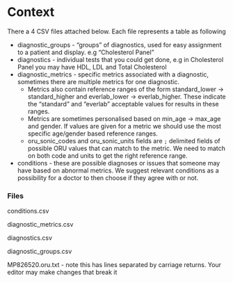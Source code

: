# Context

There a 4 CSV files attached below. Each file represents a table as following

- diagnostic_groups - “groups” of diagnostics, used for easy assignment to a patient and display. e.g “Cholesterol Panel”
- diagnostics - individual tests that you could get done, e.g in Cholesterol Panel you may have HDL, LDL and Total Cholesterol
- diagnostic_metrics - specific metrics associated with a diagnostic, sometimes there are multiple metrics for one diagnostic.
    - Metrics also contain reference ranges of the form standard_lower → standard_higher and everlab_lower → everlab_higher. These indicate the “standard” and “everlab” acceptable values for results in these ranges.
    - Metrics are sometimes personalised based on min_age → max_age and gender. If values are given for a metric we should use the most specific age/gender based reference ranges.
    - oru_sonic_codes and oru_sonic_units fields are `;` delimited fields of possible ORU values that can match to the metric. We need to match on both code and units to get the right reference range.
- conditions - these are possible diagnoses or issues that someone may have based on abnormal metrics. We suggest relevant conditions as a possibility for a doctor to then choose if they agree with or not.

### Files

conditions.csv

diagnostic_metrics.csv

diagnostics.csv

diagnostic_groups.csv

MP826520.oru.txt - note this has lines separated by carriage returns. Your editor may make changes that break it
